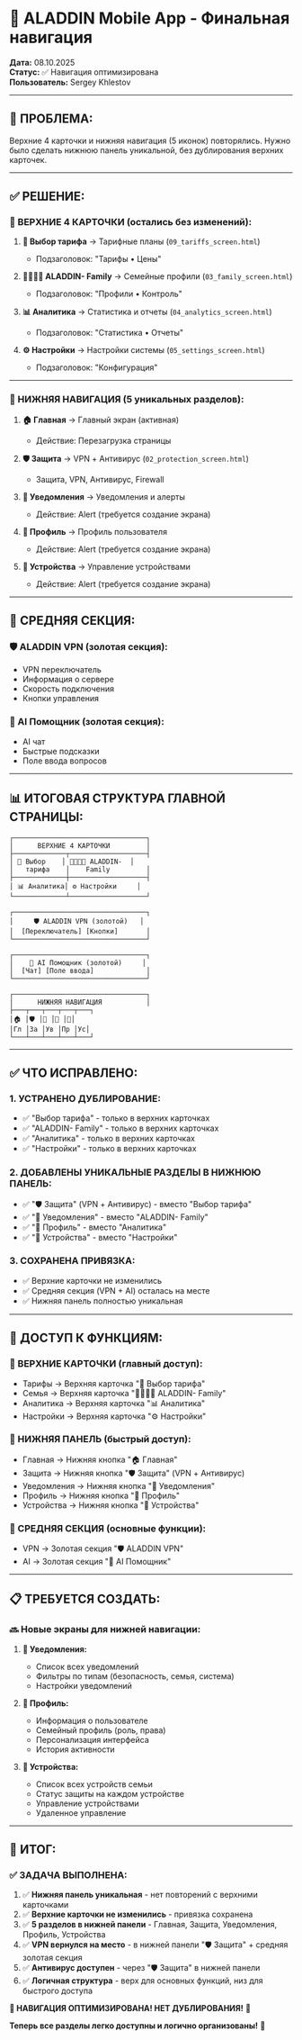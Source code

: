 # 🎯 ALADDIN Mobile App - Финальная навигация

**Дата:** 08.10.2025  
**Статус:** ✅ Навигация оптимизирована  
**Пользователь:** Sergey Khlestov

---

## 🎯 **ПРОБЛЕМА:**
Верхние 4 карточки и нижняя навигация (5 иконок) повторялись. Нужно было сделать нижнюю панель уникальной, без дублирования верхних карточек.

---

## ✅ **РЕШЕНИЕ:**

### **📱 ВЕРХНИЕ 4 КАРТОЧКИ (остались без изменений):**

1. **💎 Выбор тарифа** → Тарифные планы (`09_tariffs_screen.html`)
   - Подзаголовок: "Тарифы • Цены"
   
2. **👨‍👩‍👧‍👦 ALADDIN- Family** → Семейные профили (`03_family_screen.html`)
   - Подзаголовок: "Профили • Контроль"
   
3. **📊 Аналитика** → Статистика и отчеты (`04_analytics_screen.html`)
   - Подзаголовок: "Статистика • Отчеты"
   
4. **⚙️ Настройки** → Настройки системы (`05_settings_screen.html`)
   - Подзаголовок: "Конфигурация"

---

### **📱 НИЖНЯЯ НАВИГАЦИЯ (5 уникальных разделов):**

1. **🏠 Главная** → Главный экран (активная)
   - Действие: Перезагрузка страницы
   
2. **🛡️ Защита** → VPN + Антивирус (`02_protection_screen.html`)
   - Защита, VPN, Антивирус, Firewall
   
3. **🔔 Уведомления** → Уведомления и алерты
   - Действие: Alert (требуется создание экрана)
   
4. **👤 Профиль** → Профиль пользователя
   - Действие: Alert (требуется создание экрана)
   
5. **📱 Устройства** → Управление устройствами
   - Действие: Alert (требуется создание экрана)

---

## 🎨 **СРЕДНЯЯ СЕКЦИЯ:**

### **🛡️ ALADDIN VPN (золотая секция):**
- VPN переключатель
- Информация о сервере
- Скорость подключения
- Кнопки управления

### **🤖 AI Помощник (золотая секция):**
- AI чат
- Быстрые подсказки
- Поле ввода вопросов

---

## 📊 **ИТОГОВАЯ СТРУКТУРА ГЛАВНОЙ СТРАНИЦЫ:**

```
┌─────────────────────────────────┐
│      ВЕРХНИЕ 4 КАРТОЧКИ         │
├─────────────┬───────────────────┤
│ 💎 Выбор    │ 👨‍👩‍👧‍👦 ALADDIN-  │
│   тарифа    │    Family         │
├─────────────┼───────────────────┤
│ 📊 Аналитика│ ⚙️ Настройки     │
└─────────────┴───────────────────┘

┌─────────────────────────────────┐
│     🛡️ ALADDIN VPN (золотой)   │
│  [Переключатель] [Кнопки]       │
└─────────────────────────────────┘

┌─────────────────────────────────┐
│    🤖 AI Помощник (золотой)     │
│  [Чат] [Поле ввода]             │
└─────────────────────────────────┘

┌─────────────────────────────────┐
│      НИЖНЯЯ НАВИГАЦИЯ           │
├───┬───┬───┬───┬───┐
│🏠 │🛡️ │🔔 │👤 │📱│
│Гл │За │Ув │Пр │Ус│
└───┴───┴───┴───┴───┘
```

---

## ✅ **ЧТО ИСПРАВЛЕНО:**

### **1. УСТРАНЕНО ДУБЛИРОВАНИЕ:**
- ✅ "Выбор тарифа" - только в верхних карточках
- ✅ "ALADDIN- Family" - только в верхних карточках
- ✅ "Аналитика" - только в верхних карточках
- ✅ "Настройки" - только в верхних карточках

### **2. ДОБАВЛЕНЫ УНИКАЛЬНЫЕ РАЗДЕЛЫ В НИЖНЮЮ ПАНЕЛЬ:**
- ✅ "🛡️ Защита" (VPN + Антивирус) - вместо "Выбор тарифа"
- ✅ "🔔 Уведомления" - вместо "ALADDIN- Family"
- ✅ "👤 Профиль" - вместо "Аналитика"
- ✅ "📱 Устройства" - вместо "Настройки"

### **3. СОХРАНЕНА ПРИВЯЗКА:**
- ✅ Верхние карточки не изменились
- ✅ Средняя секция (VPN + AI) осталась на месте
- ✅ Нижняя панель полностью уникальная

---

## 🎯 **ДОСТУП К ФУНКЦИЯМ:**

### **📱 ВЕРХНИЕ КАРТОЧКИ (главный доступ):**
- Тарифы → Верхняя карточка "💎 Выбор тарифа"
- Семья → Верхняя карточка "👨‍👩‍👧‍👦 ALADDIN- Family"
- Аналитика → Верхняя карточка "📊 Аналитика"
- Настройки → Верхняя карточка "⚙️ Настройки"

### **📱 НИЖНЯЯ ПАНЕЛЬ (быстрый доступ):**
- Главная → Нижняя кнопка "🏠 Главная"
- Защита → Нижняя кнопка "🛡️ Защита" (VPN + Антивирус)
- Уведомления → Нижняя кнопка "🔔 Уведомления"
- Профиль → Нижняя кнопка "👤 Профиль"
- Устройства → Нижняя кнопка "📱 Устройства"

### **📱 СРЕДНЯЯ СЕКЦИЯ (основные функции):**
- VPN → Золотая секция "🛡️ ALADDIN VPN"
- AI → Золотая секция "🤖 AI Помощник"

---

## 📋 **ТРЕБУЕТСЯ СОЗДАТЬ:**

### **🔜 Новые экраны для нижней навигации:**

1. **🔔 Уведомления:**
   - Список всех уведомлений
   - Фильтры по типам (безопасность, семья, система)
   - Настройки уведомлений

2. **👤 Профиль:**
   - Информация о пользователе
   - Семейный профиль (роль, права)
   - Персонализация интерфейса
   - История активности

3. **📱 Устройства:**
   - Список всех устройств семьи
   - Статус защиты на каждом устройстве
   - Управление устройствами
   - Удаленное управление

---

## 🎊 **ИТОГ:**

### ✅ **ЗАДАЧА ВЫПОЛНЕНА:**

1. ✅ **Нижняя панель уникальная** - нет повторений с верхними карточками
2. ✅ **Верхние карточки не изменились** - привязка сохранена
3. ✅ **5 разделов в нижней панели** - Главная, Защита, Уведомления, Профиль, Устройства
4. ✅ **VPN вернулся на место** - в нижней панели "🛡️ Защита" + средняя золотая секция
5. ✅ **Антивирус доступен** - через "🛡️ Защита" в нижней панели
6. ✅ **Логичная структура** - верх для основных функций, низ для быстрого доступа

**🚀 НАВИГАЦИЯ ОПТИМИЗИРОВАНА! НЕТ ДУБЛИРОВАНИЯ!** 🎉

**Теперь все разделы легко доступны и логично организованы!** 💎

